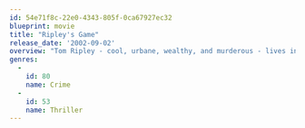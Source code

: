 ```yaml
---
id: 54e71f8c-22e0-4343-805f-0ca67927ec32
blueprint: movie
title: "Ripley's Game"
release_date: '2002-09-02'
overview: "Tom Ripley - cool, urbane, wealthy, and murderous - lives in a villa in the Veneto with Luisa, his harpsichord-playing girlfriend. A former business associate from Berlin's underworld pays a call asking Ripley's help in killing a rival. Ripley - ever a student of human nature - initiates a game to turn a mild and innocent local picture framer into a hit man. The artisan, Jonathan Trevanny, who's dying of cancer, has a wife, young son, and little to leave them. If Ripley draws Jonathan into the game, can Ripley maintain control? Does it stop at one killing? What if Ripley develops a conscience?"
genres:
  -
    id: 80
    name: Crime
  -
    id: 53
    name: Thriller
---
```

